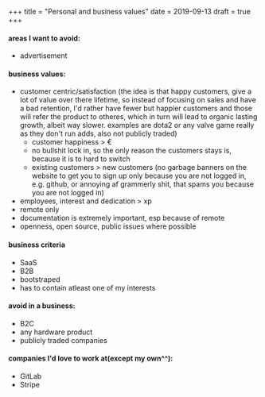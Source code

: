 +++
title = "Personal and business values"
date = 2019-09-13
draft = true
+++ 

#### areas I want to avoid:

- advertisement

#### business values:

- customer centric/satisfaction (the idea is that happy customers, give a lot of value over there lifetime, so instead of focusing on sales and have a bad retention, I'd rather have fewer but happier customers and those will refer the product to otheres, which in turn will lead to organic lasting growth, albeit way slower. examples are dota2 or any valve game really as they don't run adds, also not publicly traded)
  - customer happiness > €
  - no bullshit lock in, so the only reason the customers stays is, because it is to hard to switch
  - existing customers > new customers (no garbage banners on the website to get you to sign up only because you are not logged in, e.g. github, or annoying af grammerly shit, that spams you because you are not logged in)
- employees, interest and dedication > xp
- remote only
- documentation is extremely important, esp because of remote
- openness, open source, public issues where possible


#### business criteria

- SaaS
- B2B
- bootstraped
- has to contain atleast one of my interests

#### avoid in a business:

- B2C
- any hardware product
- publicly traded companies


#### companies I'd love to work at(except my own^^):

- GitLab
- Stripe

